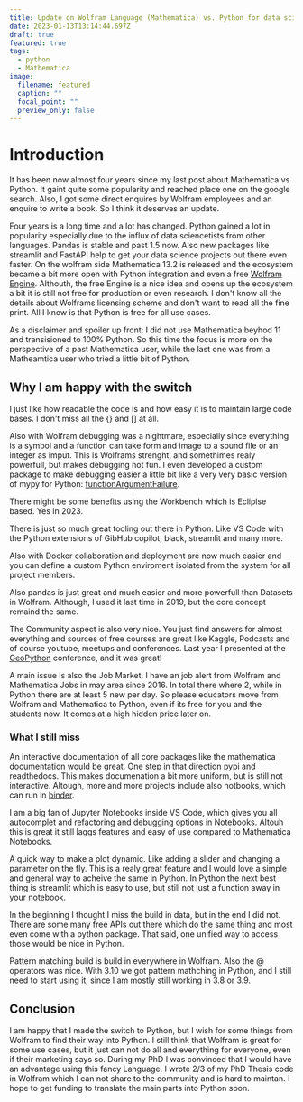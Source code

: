 ```yaml
---
title: Update on Wolfram Language (Mathematica) vs. Python for data science projects
date: 2023-01-13T13:14:44.697Z
draft: true
featured: true
tags:
  - python
  - Mathematica
image:
  filename: featured
  caption: ""
  focal_point: ""
  preview_only: false
---
```

# Introduction

It has been now almost four years since my last post about Mathematica vs Python. It gaint quite some popularity and reached place one on the google search. Also, I got some direct enquires by Wolfram employees and an enquire to write a book. So I think it deserves an update.

Four years is a long time and a lot has changed. Python gained a lot in popularity especially due to the influx of data sciencetists from other languages. Pandas is stable and past 1.5 now.  Also new packages like streamlit and FastAPI help to get your data science projects out there even faster. On the wolfram side Mathematica 13.2 is released and the ecosystem became a bit more open with Python integration and even a free [Wolfram Engine](https://www.wolfram.com/developer/). Althouth, the free Engine is a nice idea and opens up the ecosystem a bit it is still not free for production or even research. I don't know all the details about Wolframs licensing scheme and don't want to read all the fine print. All I know is that Python is free for all use cases. 

As a disclaimer and spoiler up front: I did not use Mathematica beyhod 11 and transisioned to 100% Python. So this time the focus is more on the perspective of a past Mathematica user, while the last one was from a Matheamtica user who tried a little bit of Python.

## Why I am happy with the switch

I just like how readable the code is and how easy it is to maintain large code bases. I don't miss all the {} and \[] at all. 

Also with Wolfram debugging was a nightmare, especially since everything is a symbol and a function can take form and image to a sound file or an integer as imput. This is Wolframs strenght, and somethimes realy powerfull, but makes debugging not fun. I even developed a custom package to make debugging easier a little bit like a very very basic version of mypy for Python: [functionArgumentFailure](https://github.com/tgoelles/functionArgumentFailure).

There might be some benefits using the Workbench which is Ecliplse based. Yes in 2023.

There is just so much great tooling out there in Python. Like VS Code with the Python extensions of GibHub copilot, black, streamlit and many more.

Also with Docker collaboration and deployment are now much easier and you can define a custom Python enviroment isolated from the system for all project members.

Also pandas is just great and much easier and more powerfull than Datasets in Wolfram. Although, I used it last time in 2019, but the core concept remaind the same.

The Community aspect is also very nice. You just find answers for almost everything and sources of free courses are great like Kaggle, Podcasts and of course youtube, meetups and conferences. Last year I presented at the [GeoPython](https://2022.geopython.net) conference, and it was great!

A main issue is also the Job Market. I have an job alert from Wolfram and Mathematica Jobs in may area since 2016. In total there where 2, while in Python there are at least 5 new per day. So please educators move from Wolfram and Mathematica to Python, even if its free for you and the students now. It comes at a high hidden price later on. 

### What I still miss

An interactive documentation of all core packages like the mathematica documentation would be great. One step in that direction pypi and readthedocs. This makes documenation a bit more uniform, but is still not interactive. Altough, more and more projects include also notbooks, which can run in [binder](http://mybinder.org).

 I am a big fan of Jupyter Notebooks inside VS Code, which gives you all autocomplet and refactoring and debugging options in Notebooks. Altouh this is great it still laggs features and easy of use compared to Mathematica Notebooks.

A quick way to make a plot dynamic. Like adding a slider and changing a parameter on the fly. This is a realy great feature and I would love a simple and general way to acheive the same in Python. In Python the next best thing is streamlit which is easy to use, but still not just a function away in your notebook.

In the beginning I thought I miss the build in data, but in the end I did not. There are some many free APIs out there which do the same thing and most even come with a python package. That said, one unified way to access those would be nice in Python.

Pattern matching build is build in everywhere in Wolfram. Also the @ operators was nice. With 3.10 we got pattern mathching in Python, and I still need to start using it, since I am mostly still working in 3.8 or 3.9.

## Conclusion

I am happy that I made the switch to Python, but I wish for some things from Wolfram to find their way into Python. I still think that Wolfram is great for some use cases, but it just can not do all and everything for everyone, even if their marketing says so. During my PhD I was convinced that I would have an advantage using this fancy Language. I wrote 2/3 of my PhD Thesis code in Wolfram which I can not share to the community and is hard to maintan. I hope to get funding to translate the main parts into Python soon.